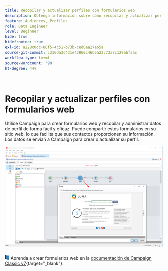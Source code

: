 ```yaml
---
title: Recopilar y actualizar perfiles con formularios web
description: Obtenga información sobre cómo recopilar y actualizar perfiles con formularios web
feature: Audiences, Profiles
role: Data Engineer
level: Beginner
hide: true
hidefromtoc: true
exl-id: a228c0dc-80f5-4c51-b73b-ced0aa27a65a
source-git-commit: c316da3c431e42860c46b5a23c73a7c129abf3ac
workflow-type: tm+mt
source-wordcount: '90'
ht-degree: 44%

---
```


# Recopilar y actualizar perfiles con formularios web

Utilice Campaign para crear formularios web y recopilar y administrar datos de perfil de forma fácil y eficaz. Puede compartir estos formularios en su sitio web, lo que facilita que sus contactos proporcionen su información. Los datos se envían a Campaign para crear o actualizar su perfil.

![](assets/web-form-page.png)

![](../assets/do-not-localize/book.png) Aprenda a crear formularios web en la [documentación de Campaign Classic v7](https://experienceleague.adobe.com/docs/campaign-classic/using/designing-content/web-forms/about-web-forms.html?lang=es){target=&quot;_blank&quot;}.
